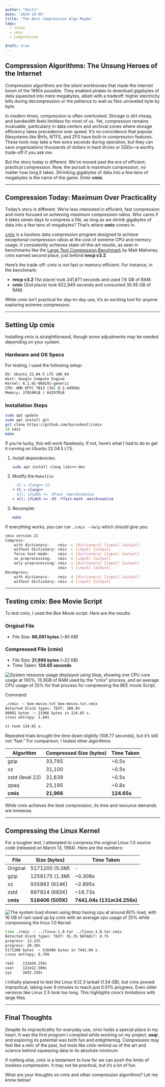 ```yaml
---
author: "hkcfs"
date: '2024-10-09'
title: 'The Best Compression Algo Maybe'
tags:
  - linux
  - cmix
  - compression

draft: true
---
```


## **Compression Algorithms: The Unsung Heroes of the Internet**

Compression algorithms are the silent workhorses that made the internet boom of the 1990s possible. They enabled pirates to download gigabytes of data squeezed into mere megabytes, albeit with a tradeoff: higher electricity bills during decompression or the patience to wait as files unraveled byte by byte.

In modern times, compression is often overlooked. Storage is dirt cheap, and bandwidth feels limitless for most of us. Yet, compression remains invaluable, particularly in data centers and archival zones where storage efficiency takes precedence over speed. It’s no coincidence that popular filesystems like Btrfs, NTFS, and ZFS have built-in compression features. These tools may take a few extra seconds during operation, but they can save organizations thousands of dollars in hard drives or SSDs—a worthy trade-off if you ask me.

But the story today is different. We’ve moved past the era of efficient, practical compression. Now, the pursuit is maximum compression, no matter how long it takes. Shrinking gigabytes of data into a few tens of megabytes is the name of the game. Enter **cmix**.

---

## **Compression Today: Maximum Over Practicality**

Today’s story is different. We’re less interested in efficient, fast compression and more focused on achieving *maximum* compression ratios. Who cares if it takes seven days to compress a file, as long as we shrink gigabytes of data into a few tens of megabytes? That’s where **cmix** comes in.

[cmix](https://www.byronknoll.com/cmix.html) is a lossless data compression program designed to achieve exceptional compression ratios at the cost of extreme CPU and memory usage. It consistently achieves state-of-the-art results, as seen in benchmarks like the [Large Text Compression Benchmark](https://www.mattmahoney.net/dc/text.html) by Matt Mahoney. cmix earned second place, just behind **nncp v3.2**.

Here’s the trade-off: cmix is *not* fast or memory efficient. For instance, in the benchmark:
- **nncp v3.2** (1st place) took 241,871 seconds and used 7.6 GB of RAM.
- **cmix** (2nd place) took 622,949 seconds and consumed 30.95 GB of RAM.

While cmix isn’t practical for day-to-day use, it’s an exciting tool for anyone exploring extreme compression.

---

## **Setting Up cmix**

Installing cmix is straightforward, though some adjustments may be needed depending on your system.

### **Hardware and OS Specs**
For testing, I used the following setup:
```bash
OS: Ubuntu 22.04.5 LTS x86_64
Host: Google Compute Engine
Kernel: 6.1.91-060191-generic
CPU: AMD EPYC 7B13 (16) @ 2.449GHz
Memory: 37054MiB / 64297MiB
```

### **Installation Steps**
```bash
sudo apt update
sudo apt install git
git clone https://github.com/byronknoll/cmix
cd cmix
make
```

If you’re lucky, this will work flawlessly. If not, here’s what I had to do to get it running on Ubuntu 22.04.5 LTS.
1. Install dependencies:
   ```bash
   sudo apt install clang libc++-dev
   ```
2. Modify the `Makefile`:
   ```diff
   - CC = clang++-17
   + CC = clang++
   - all: LFLAGS += -Ofast -march=native
   + all: LFLAGS += -O3 -ffast-math -march=native
   ```
3. Recompile:
   ```bash
   make
   ```

If everything works, you can run `./cmix --help` which should give you:
```bash
cmix version 21
Compress:
    with dictionary:    cmix -c [dictionary] [input] [output]
    without dictionary: cmix -c [input] [output]
    force text-mode:    cmix -t [dictionary] [input] [output]
    no preprocessing:   cmix -n [input] [output]
    only preprocessing: cmix -s [dictionary] [input] [output]
                        cmix -s [input] [output]
Decompress:
    with dictionary:    cmix -d [dictionary] [input] [output]
    without dictionary: cmix -d [input] [output]
```

---

## **Testing cmix: Bee Movie Script**

To test cmix, I used the *Bee Movie* script. Here are the results:

### **Original File**
- File Size: **86,091 bytes** (~85 KB)

### **Compressed File (cmix)**
- File Size: **21,966 bytes** (~22 KB)
- Time Taken: **124.65 seconds**

![System resource usage displayed using btop, showing one CPU core usage at 100%, 13.9GB of RAM used by the "cmix" process, and an average CPU usage of 25% for that process for compressing the BEE movie Script.](/images/btop-bee-movie.jpg)

Command:
```bash
./cmix -c bee-movie.txt bee-movie.txt.cmix
Detected block types: TEXT: 100.0%
86091 bytes -> 21966 bytes in 124.65 s.
cross entropy: 2.041

it took 124.65 s.
```

Repeated trials brought the time down slightly (108.77 seconds), but it’s still not “fast.” For comparison, I tested other algorithms:

| **Algorithm** | **Compressed Size (bytes)** | **Time Taken** |
|----------------|----------------------------|----------------|
| gzip           | 33,765                     | ~0.5s          |
| xz             | 31,100                     | ~0.5s          |
| zstd (level 22)| 31,639                     | ~0.5s          |
| zpaq           | 25,195                     | ~0.8s          |
| **cmix**       | **21,966**                 | **124.65s**    |

While cmix achieves the best compression, its time and resource demands are immense.

---

## **Compressing the Linux Kernel**

For a tougher test, I attempted to compress the original Linux 1.0 source code (released on March 13, 1994). Here are the numbers:

| **File**       | **Size (bytes)**     | **Time Taken**    			 	|
|----------------|----------------------|----------------------------|
| Original       | 5171200 (5.0M)	     | -                 				 |
| gzip           | 1259175 (1.3M)			 | ~0.308s           			 	|
| xz             | 935892 (914K)      	| ~2.895s           			 	|
| zstd           | 697924 (682K) 		 	| ~16.73s           		 		|
| **cmix**       | **516406 (505K)**  	| **7441.04s (131m34.256s)** |

![The system load shown using btop having cpu at around 60% load, with 16 GB of ram used up by cmix with an average cpu usage of 25% while compressing the linux 1.0 Kernel](/images/btop-linux-kernel.jpg)

```bash
time ./cmix -c ../linux-1.0.tar ../linux-1.0.tar.cmix
Detected block types: TEXT: 91.3% DEFAULT: 8.7%
progress: 12.32%
progress: 20.16%
5171200 bytes -> 516406 bytes in 7441.04 s.
cross entropy: 0.799

real    131m34.256s
user    121m12.508s
sys     2m52.326s
```

I initially planned to test the Linux 6.12.3 tarball (1.54 GB), but cmix proved impractical, taking over 9 minutes to reach just 0.01% progress. Even older versions like Linux 2.5 took too long. This highlights cmix’s limitations with large files.

---

## **Final Thoughts**

Despite its impracticality for everyday use, cmix holds a special place in my heart. It was the first program I compiled while working on my project, **osqr**, and exploring its potential was both fun and enlightening. Compression may feel like a relic of the past, but tools like cmix remind us of the art and science behind squeezing data to its absolute minimum.

If nothing else, cmix is a testament to how far we can push the limits of lossless compression. It may not be practical, but it’s a lot of fun.

What are your thoughts on cmix and other compression algorithms? Let me know below!
